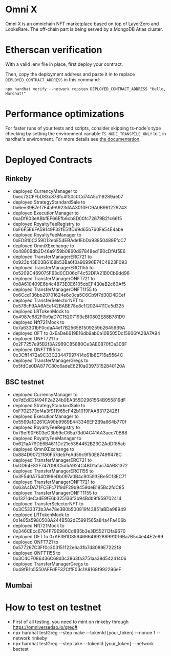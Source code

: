 # Omni X

Omni X is an omnichain NFT marketplace based on top of LayerZero and LooksRare. The off-chain part is being served by a MongoDB Atlas cluster.

# Etherscan verification

With a valid .env file in place, first deploy your contract.

Then, copy the deployment address and paste it in to replace `DEPLOYED_CONTRACT_ADDRESS` in this command:

```shell
npx hardhat verify --network ropsten DEPLOYED_CONTRACT_ADDRESS "Hello, Hardhat!"
```

# Performance optimizations

For faster runs of your tests and scripts, consider skipping ts-node's type checking by setting the environment variable `TS_NODE_TRANSPILE_ONLY` to `1` in hardhat's environment. For more details see [the documentation](https://hardhat.org/guides/typescript.html#performance-optimizations).

# Deployed Contracts
## Rinkeby
- deployed CurrencyManager to  0xec73CFFbD83c878fc4f50c0Cd74A5c119289ae07
- deployed StrategyStandardSale to  0x6ee39B7ef7F4a9A923dAA3010FC9A0B961229243
- deployed ExecutionManager to  0xaDf603eABbfEF66Efb6cb8D00fc72679B21c66f5
- deployed RoyaltyFeeRegistry to  0xF6F5E6FA59149F32fE51fD69d65b760Fe54E4abe
- deployed RoyaltyFeeManager to  0xED810C259D12ebE54EBAde1EbDa93850489EfcC7
- deployed OmniXExchange to  0x4880Bdb2D46a9159b0860d97848ed1B0cDfAf5E6
- deployed TransferManagerERC721 to  0x923b43E03B6108b53Ba6f0a96990E74C4823F093
- deployed TransferManagerERC1155 to  0x5209C469075F63d0CD06cF4c52DFA21B0Cb9dd96
- deployed TransferManagerONFT721 to  0x8A610409E6b4c4873E0E6105cbEF430aB2c60Af5
- deployed TransferManagerONFT1155 to  0x6Ccd136bb20701624e6c0ca5C6Cb9f7d30D4DEef
- deployed TransferSelectorNFT to  0x578cF9AA6AEe142BABE78e8c1f2024411Ce5d325
- deployed LRTokenMock to  0x4987c682F0b9aD7C15207193eBf0802E88B781D9
- deployed Nft721Mock to  0x7a63301bF0cdaA4e17B2565B1509259b2645969A
- deployed OFT to  0xEaDe6619E16db9ab0a10B505Dc15606fA28A7A94
- deployed ONFT721 to  0x2F7257e95B2f3A2969C85880Ce3AE0870fDa306F
- deployed ONFT1155 to  0x3Cff1472a9C33C23447997414c61b8E715e5564C
- deployed TransferManagerGregs to  0x5fdCe0DA877C80c6adeE6210a03973152840120A

## BSC testnet
- deployed CurrencyManager to  0x7dEdC2f494F2e224b0EA355D2961564B955819dF
- deployed StrategyStandardSale to  0xF702373cf4a3f911965cF42b1019FAA831724261
- deployed ExecutionManager to  0x5599a1D261CA90b9969E443346EF2B9a664b770f
- deployed RoyaltyFeeRegistry to  0x79ef90F603eC3b59eC65a73d04C41AA3aec70B88
- deployed RoyaltyFeeManager to  0x621aA79DE6B4611Dc21e5364452B23C2AdDf85ab
- deployed OmniXExchange to  0x884D90721f80F57de5FeAd59c9f50E8749ff478C
- deployed TransferManagerERC721 to  0xDD64E82F747D90C5d5A924C4BD1afac74AB81372
- deployed TransferManagerERC1155 to  0x3F540A7540196eDb097a0B4c90593EBe5Cf3EC7f
- deployed TransferManagerONFT721 to  0x63A4DA71FCEFc71f9dF29b9459deB185Bc2fdC85
- deployed TransferManagerONFT1155 to  0x1321deCadE9fE6b325136f2b94Bdb9f959702414
- deployed TransferSelectorNFT to  0x3C533373b3Ae78e3B0b500819f43851aBDa98949
- deployed LRTokenMock to  0x1e05a5980508A244B582dE5991565a84a4Fa406b
- deployed Nft721Mock to  0x346CEcc6764F79E986Cd8B5b3e3D552113fa9670
- deployed OFT to  0xAF3B1D8594666469288991016Ba7B5c4e44E2e99
- deployed ONFT721 to  0x577267C3Ff0c303151122e6a31b7d8089E7222f8
- deployed ONFT1155 to  0x3C4CF086436C68d3c3863fa3751aa38d54241406
- deployed TransferManagerGregs to  0x49fB1b5550AFFdFF32CffF03c1A8168f992296eF
## Mumbai

# How to test on testnet
- First of all testing, you need to mint on rinkeby through https://omniversedao.io/greg#
- npx hardhat testGreg --step make --tokenId [your_token] --nonce 1 --network rinkeby
- npx hardhat testGreg --step take --tokenId [your_token] --network bsctest

